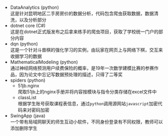 - DataAnalytics (python)   
  这是针对昆明地区二手房房价的数据分析，代码包含爬虫获取数据，数据清洗，以及分析部分
- dotnet core (C#)  
  这是在dotnet正式版发布之后拿来练手的爬虫项目，获取了学校统一门户的部分内容
- dqn (python)  
  这是一个针对斗兽棋的强化学习的实例，由玩家在网页上与网络下棋，交互来收据学习的数据
- MathematicalModeling (python)  
  通过神经网络预测用户续费保险的概率，是19年一次数学建模比赛的参赛作品，因为论文中忘记写数据预处理的描述，只得了二等奖
- spiders (python)  
  - 51jb.nginx  
    爬取51jb上的nginx手册并将内容按模块与指令分类存储在excel文件中
  - classList  
    根据学生账号获取课程表信息，通过`python`调用源网站`javascript`加密代码来对密码加密
- SwingApp (java)  
  一个带有局域网聊天的师生互动小软件，不同身份登录有不同权限，教师可以添加删除学生